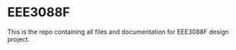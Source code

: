 # EEE3088F

This is the repo containing all files and documentation for EEE3088F design project.





